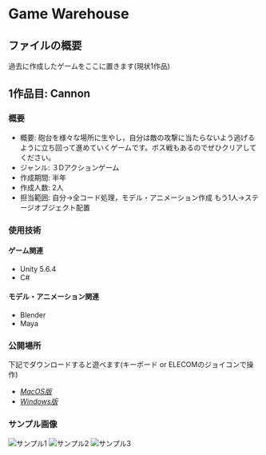 # Game Warehouse
## ファイルの概要
過去に作成したゲームをここに置きます(現状1作品)

## 1作品目: Cannon
### 概要
* 概要: 砲台を様々な場所に生やし，自分は敵の攻撃に当たらないよう逃げるように立ち回って進めていくゲームです。ボス戦もあるのでぜひクリアしてください。
* ジャンル: ３Dアクションゲーム
* 作成期間: 半年
* 作成人数: 2人
* 担当範囲: 自分→全コード処理，モデル・アニメーション作成
           もう1人→ステージオブジェクト配置

### 使用技術
#### ゲーム関連
* Unity 5.6.4
* C#

#### モデル・アニメーション関連
* Blender
* Maya

### 公開場所
下記でダウンロードすると遊べます(キーボード or ELECOMのジョイコンで操作)

* [*MacOS版*](https://drive.google.com/open?id=1DUQVdnhTHa7neT7xBbExi40uEGe_NLE3)
* [*Windows版*](https://drive.google.com/open?id=1_76dCtj9TfSU7hp5Kz--iNswPFsNEfV3)

### サンプル画像
![サンプル1](https://github.com/Miyasaka-Kazuki/Game_Warehouse/Cannon/Images/sample1.png)
![サンプル2](https://github.com/Miyasaka-Kazuki/Game_Warehouse/Cannon/Images/sample2.png)
![サンプル3](https://github.com/Miyasaka-Kazuki/Game_Warehouse/Cannon/Images/sample3.png)
